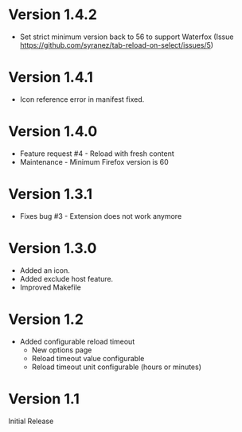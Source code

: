 # Version 1.4.2

* Set strict minimum version back to 56 to support Waterfox (Issue https://github.com/syranez/tab-reload-on-select/issues/5)

# Version 1.4.1

* Icon reference error in manifest fixed.

# Version 1.4.0

* Feature request #4 - Reload with fresh content
* Maintenance - Minimum Firefox version is 60

# Version 1.3.1

* Fixes bug #3 - Extension does not work anymore

# Version 1.3.0

* Added an icon.
* Added exclude host feature.
* Improved Makefile

# Version 1.2

* Added configurable reload timeout
    * New options page
    * Reload timeout value configurable
    * Reload timeout unit configurable (hours or minutes)

# Version 1.1

Initial Release
